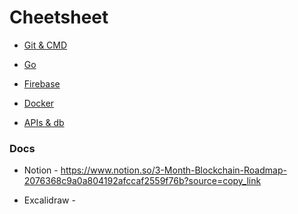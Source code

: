 # Cheetsheet

- [Git & CMD](README_GIT&CMD.md)

- [Go](README_GO.md)

- [Firebase](README_FIREBASE.md)

- [Docker](README_DOCKER.md)

- [APIs & db](README_API.md)





### Docs 

- Notion - https://www.notion.so/3-Month-Blockchain-Roadmap-2076368c9a0a804192afccaf2559f76b?source=copy_link

- Excalidraw - 
